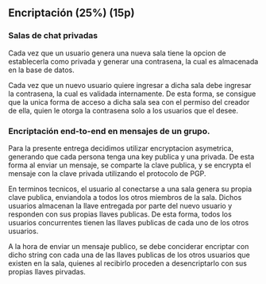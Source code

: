 ## Encriptación (25%) (15p)

### Salas de chat privadas

Cada vez que un usuario genera una nueva sala tiene la opcion de establecerla como privada y generar una contrasena, la cual es almacenada en la base de datos. 

Cada vez que un nuevo usuario quiere ingresar a dicha sala debe ingresar la contrasena, la cual es validada internamente. De esta forma, se consigue que la unica forma de acceso a dicha sala sea con el permiso del creador de ella, quien le otorga la contrasena solo a los usuarios que el desee.

### Encriptación end-to-end en mensajes de un grupo.

Para la presente entrega decidimos utilizar encryptacion asymetrica, generando que cada persona tenga una key publica y una privada. De esta forma al enviar un mensaje, se comparte la clave publica, y se encrypta el mensaje con la clave privada utilizando el protocolo de PGP.

En terminos tecnicos, el usuario al conectarse a una sala genera su propia clave publica, enviandola a todos los otros miembros de la sala. Dichos usuarios almacenan la llave entregada por parte del nuevo usuario y responden con sus propias llaves publicas. De esta forma, todos los usuarios concurrentes tienen las llaves publicas de cada uno de los otros usuarios.

A la hora de enviar un mensaje publico, se debe conciderar encriptar con dicho string con cada una de las llaves publicas de los otros usuarios que existen en la sala, quienes al recibirlo proceden a desencriptarlo con sus propias llaves pirvadas.
